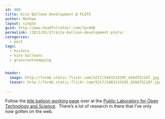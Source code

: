 ```yaml
---
id: 400
title: Kite Balloon Development @ PLOTS
author: Mathew
layout: single
guid: http://www.headfullofair.com/?p=400
permalink: /2011/02/27/kite-balloon-development-plots/
categories:
  - post
tags:
  - history
  - kite balloons
  - grassrootsmapping


header:
  image: http://farm6.static.flickr.com/5217/5483133295_d28d752187.jpg
  teaser: http://farm6.static.flickr.com/5217/5483133295_d28d752187.jpg
  
---
```

Follow the [kite balloon working page][1] over at the [Public Laboratory for Open Technology and Science][2].  There&#8217;s a lot of research in there that I&#8217;ve only now gotten on the web.

&nbsp;


 [1]: http://publiclaboratory.org/tool/kite-balloon-hybrid
 [2]: http://publiclaboratory.org
 [3]: http://www.flickr.com/photos/14397636@N07/5483133295/ "test kite balloon with molly, 2008 by mathew.lippincott, on Flickr"